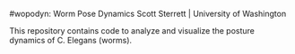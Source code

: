 #wopodyn: Worm Pose Dynamics
Scott Sterrett | University of Washington

This repository contains code to analyze and visualize the posture dynamics of C. Elegans (worms). 
